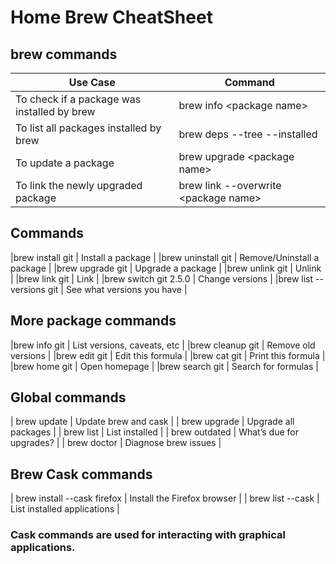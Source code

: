 # Home Brew CheatSheet

## brew commands

| **Use Case** | **Command** |
|--------------|-------------|
| To check if a package was installed by brew | brew info \<package name\> |
| To list all packages installed by brew | brew deps --tree --installed | 
| To update a package | brew upgrade \<package name\> |
| To link the newly upgraded package | brew link --overwrite \<package name\> |

## Commands

|brew install git	| Install a package |
|brew uninstall git	| Remove/Uninstall a package |
|brew upgrade git	| Upgrade a package |
|brew unlink git	| Unlink |
|brew link git	| Link |
|brew switch git 2.5.0	| Change versions |
|brew list --versions git	| See what versions you have |

## More package commands

|brew info git	| List versions, caveats, etc |
|brew cleanup git	| Remove old versions |
|brew edit git	| Edit this formula |
|brew cat git	| Print this formula |
|brew home git	| Open homepage |
|brew search git	| Search for formulas |


## Global commands

| brew update	| Update brew and cask |
| brew upgrade	| Upgrade all packages |
| brew list	| List installed |
| brew outdated	| What’s due for upgrades? |
| brew doctor	| Diagnose brew issues |

## Brew Cask commands

| brew install --cask firefox	| Install the Firefox browser |
| brew list --cask	| List installed applications |

### Cask commands are used for interacting with graphical applications.
